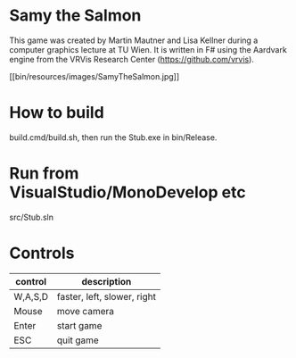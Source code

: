 # Samy the Salmon
This game was created by Martin Mautner and Lisa Kellner during a computer graphics lecture at TU Wien. It is written in F# using the Aardvark engine from the VRVis Research Center (https://github.com/vrvis). 

[[bin/resources/images/SamyTheSalmon.jpg]]

# How to build
build.cmd/build.sh, then run the Stub.exe in bin/Release.

# Run from VisualStudio/MonoDevelop etc
src/Stub.sln

# Controls
 control   | description
--- | ---
W,A,S,D	| faster, left, slower, right
Mouse	| move camera
Enter | start game
ESC | quit game
